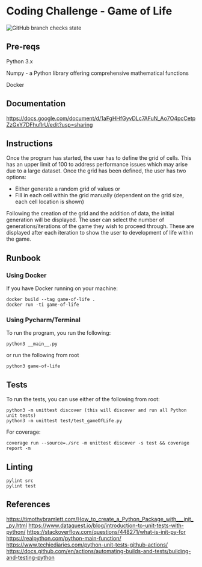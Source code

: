 # Coding Challenge - Game of Life
![GitHub branch checks state](https://img.shields.io/github/checks-status/gurps-singh/game-of-life/main)

## Pre-reqs

Python 3.x

Numpy - a Python library offering comprehensive mathematical functions

Docker

## Documentation

https://docs.google.com/document/d/1aFgHHfGyvDLc7AFuN_Ao7O4pcCetpZzGxY7DFhuflrU/edit?usp=sharing

## Instructions

Once the program has started, the user has to define the grid of cells. This has an upper limit of 100 to address performance issues which 
may arise due to a large dataset. Once the grid has been defined, the user has two options:
- Either generate a random grid of values or
- Fill in each cell within the grid manually (dependent on the grid size, each cell location is shown)

Following the creation of the grid and the addition of data, the initial generation
will be displayed. The user can select the number of generations/iterations of the 
game they wish to proceed through. These are displayed after each iteration to show the user
to development of life within the game. 

## Runbook

### Using Docker

If you have Docker running on your machine:
```
docker build --tag game-of-life .
docker run -ti game-of-life 
```

### Using Pycharm/Terminal

To run the program, you run the following:
```
python3 __main__.py
```
or run the following from root
```
python3 game-of-life
```

## Tests

To run the tests, you can use either of the following from root:
```
python3 -m unittest discover (this will discover and run all Python unit tests)
python3 -m unittest test/test_gameOfLife.py
```
For coverage:
```
coverage run --source=./src -m unittest discover -s test && coverage report -m
```

## Linting
```
pylint src 
pylint test 
```

## References

https://timothybramlett.com/How_to_create_a_Python_Package_with___init__py.html
https://www.dataquest.io/blog/introduction-to-unit-tests-with-python/
https://stackoverflow.com/questions/448271/what-is-init-py-for
https://realpython.com/python-main-function/
https://www.techiediaries.com/python-unit-tests-github-actions/
https://docs.github.com/en/actions/automating-builds-and-tests/building-and-testing-python

